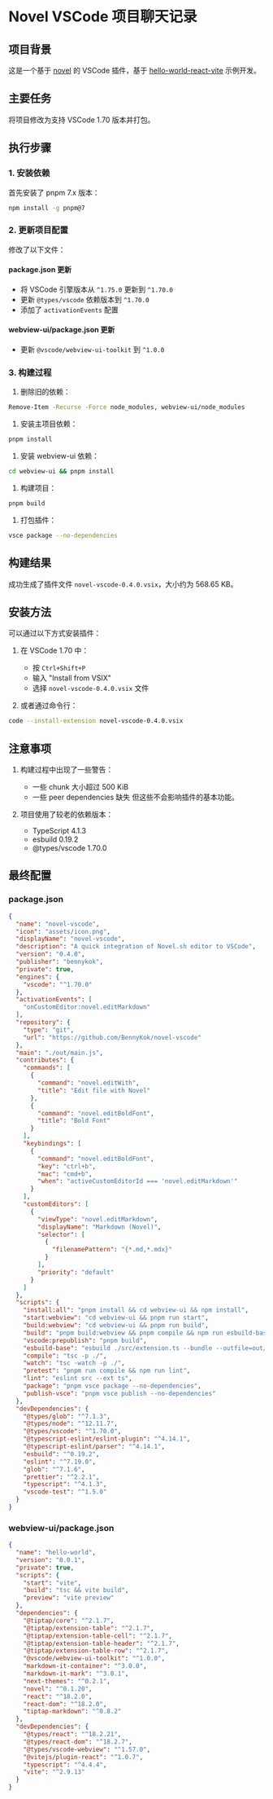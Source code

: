 # Novel VSCode 项目聊天记录

## 项目背景  

这是一个基于 [novel](https://github.com/steven-tey/novel) 的 VSCode 插件，基于 [hello-world-react-vite](https://github.com/microsoft/vscode-webview-ui-toolkit-samples/tree/main/frameworks/hello-world-react-vite) 示例开发。

## 主要任务

将项目修改为支持 VSCode 1.70 版本并打包。

## 执行步骤

### 1\. 安装依赖

首先安装了 pnpm 7.x 版本：

```bash
npm install -g pnpm@7
```

### 2\. 更新项目配置

修改了以下文件：

#### package.json 更新

- 将 VSCode 引擎版本从 `^1.75.0` 更新到 `^1.70.0`
- 更新 `@types/vscode` 依赖版本到 `^1.70.0`
- 添加了 `activationEvents` 配置

#### webview-ui/package.json 更新

- 更新 `@vscode/webview-ui-toolkit` 到 `^1.0.0`

### 3\. 构建过程

1. 删除旧的依赖：

```bash
Remove-Item -Recurse -Force node_modules, webview-ui/node_modules
```

1. 安装主项目依赖：

```bash
pnpm install
```

1. 安装 webview-ui 依赖：

```bash
cd webview-ui && pnpm install
```

1. 构建项目：

```bash
pnpm build
```

1. 打包插件：

```bash
vsce package --no-dependencies
```

## 构建结果

成功生成了插件文件 `novel-vscode-0.4.0.vsix`，大小约为 568.65 KB。

## 安装方法

可以通过以下方式安装插件：

1. 在 VSCode 1.70 中：

   - 按 `Ctrl+Shift+P`
   - 输入 "Install from VSIX"
   - 选择 `novel-vscode-0.4.0.vsix` 文件

2. 或者通过命令行：

```bash
code --install-extension novel-vscode-0.4.0.vsix
```

## 注意事项

1. 构建过程中出现了一些警告：

   - 一些 chunk 大小超过 500 KiB
   - 一些 peer dependencies 缺失 但这些不会影响插件的基本功能。

2. 项目使用了较老的依赖版本：

   - TypeScript 4.1.3
   - esbuild 0.19.2
   - @types/vscode 1.70.0

## 最终配置

### package.json

```json
{
  "name": "novel-vscode",
  "icon": "assets/icon.png",
  "displayName": "novel-vscode",
  "description": "A quick integration of Novel.sh editor to VSCode",
  "version": "0.4.0",
  "publisher": "bennykok",
  "private": true,
  "engines": {
    "vscode": "^1.70.0"
  },
  "activationEvents": [
    "onCustomEditor:novel.editMarkdown"
  ],
  "repository": {
    "type": "git",
    "url": "https://github.com/BennyKok/novel-vscode"
  },
  "main": "./out/main.js",
  "contributes": {
    "commands": [
      {
        "command": "novel.editWith",
        "title": "Edit file with Novel"
      },
      {
        "command": "novel.editBoldFont",
        "title": "Bold Font"
      }
    ],
    "keybindings": [
      {
        "command": "novel.editBoldFont",
        "key": "ctrl+b",
        "mac": "cmd+b",
        "when": "activeCustomEditorId === 'novel.editMarkdown'"
      }
    ],
    "customEditors": [
      {
        "viewType": "novel.editMarkdown",
        "displayName": "Markdown (Novel)",
        "selector": [
          {
            "filenamePattern": "{*.md,*.mdx}"
          }
        ],
        "priority": "default"
      }
    ]
  },
  "scripts": {
    "install:all": "pnpm install && cd webview-ui && npm install",
    "start:webview": "cd webview-ui && pnpm run start",
    "build:webview": "cd webview-ui && pnpm run build",
    "build": "pnpm build:webview && pnpm compile && npm run esbuild-base -- --minify",
    "vscode:prepublish": "pnpm build",
    "esbuild-base": "esbuild ./src/extension.ts --bundle --outfile=out/main.js --external:vscode --format=cjs --platform=node",
    "compile": "tsc -p ./",
    "watch": "tsc -watch -p ./",
    "pretest": "pnpm run compile && npm run lint",
    "lint": "eslint src --ext ts",
    "package": "pnpm vsce package --no-dependencies",
    "publish-vsce": "pnpm vsce publish --no-dependencies"
  },
  "devDependencies": {
    "@types/glob": "^7.1.3",
    "@types/node": "^12.11.7",
    "@types/vscode": "^1.70.0",
    "@typescript-eslint/eslint-plugin": "^4.14.1",
    "@typescript-eslint/parser": "^4.14.1",
    "esbuild": "^0.19.2",
    "eslint": "^7.19.0",
    "glob": "^7.1.6",
    "prettier": "^2.2.1",
    "typescript": "^4.1.3",
    "vscode-test": "^1.5.0"
  }
}
```

### webview-ui/package.json

```json
{
  "name": "hello-world",
  "version": "0.0.1",
  "private": true,
  "scripts": {
    "start": "vite",
    "build": "tsc && vite build",
    "preview": "vite preview"
  },
  "dependencies": {
    "@tiptap/core": "^2.1.7",
    "@tiptap/extension-table": "^2.1.7",
    "@tiptap/extension-table-cell": "^2.1.7",
    "@tiptap/extension-table-header": "^2.1.7",
    "@tiptap/extension-table-row": "^2.1.7",
    "@vscode/webview-ui-toolkit": "^1.0.0",
    "markdown-it-container": "^3.0.0",
    "markdown-it-mark": "^3.0.1",
    "next-themes": "^0.2.1",
    "novel": "^0.1.20",
    "react": "^18.2.0",
    "react-dom": "^18.2.0",
    "tiptap-markdown": "^0.8.2"
  },
  "devDependencies": {
    "@types/react": "^18.2.21",
    "@types/react-dom": "^18.2.7",
    "@types/vscode-webview": "^1.57.0",
    "@vitejs/plugin-react": "^1.0.7",
    "typescript": "^4.4.4",
    "vite": "^2.9.13"
  }
} 
```